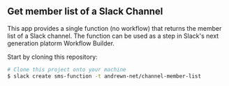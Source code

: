 ## Get member list of a Slack Channel

This app provides a single function (no workflow) that returns the member list of a Slack channel. The function can be used as a step in Slack's next generation platorm Workflow Builder.

Start by cloning this repository:

```zsh
# Clone this project onto your machine
$ slack create sms-function -t andrewn-net/channel-member-list
```

